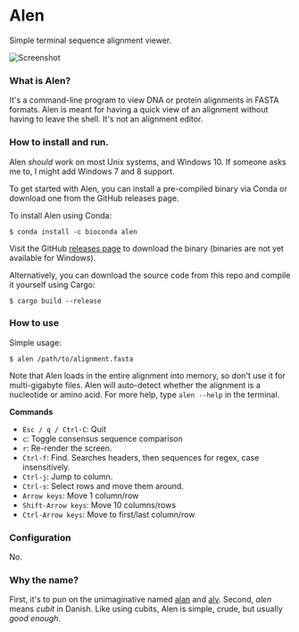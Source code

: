 # Alen

Simple terminal sequence alignment viewer.

![Screenshot](/screenshots/prot.png?raw=true "Screenshot")

### What is Alen?
It's a command-line program to view DNA or protein alignments in FASTA formats. Alen is meant for having a quick view of an alignment without having to leave the shell. It's not an alignment editor.

### How to install and run.
Alen _should_ work on most Unix systems, and Windows 10. If someone asks me to, I might add Windows 7 and 8 support.

To get started with Alen, you can install a pre-compiled binary via Conda or download one from the GitHub releases page.

To install Alen using Conda:
```
$ conda install -c bioconda alen
```

Visit the GitHub [releases page](https://github.com/jakobnissen/alen/releases) to download the binary (binaries are not yet available for Windows).

Alternatively, you can download the source code from this repo and compile it yourself using Cargo:
```
$ cargo build --release
```

### How to use
Simple usage:
```
$ alen /path/to/alignment.fasta
```

Note that Alen loads in the entire alignment into memory, so don't use it for multi-gigabyte files. Alen will auto-detect whether the alignment is a nucleotide or amino acid. For more help, type `alen --help` in the terminal.

__Commands__

* `Esc / q / Ctrl-C`: Quit
* `c`: Toggle consensus sequence comparison
* `r`: Re-render the screen.
* `Ctrl-f`: Find. Searches headers, then sequences for regex, case insensitively.
* `Ctrl-j`: Jump to column.
* `Ctrl-s`: Select rows and move them around.
* `Arrow keys`: Move 1 column/row
* `Shift-Arrow keys`: Move 10 columns/rows
* `Ctrl-Arrow keys`: Move to first/last column/row

### Configuration
No.

### Why the name?
First, it's to pun on the unimaginative named [alan](https://github.com/mpdunne/alan) and [alv](https://github.com/arvestad/alv). Second, _alen_ means _cubit_ in Danish. Like using cubits, Alen is simple, crude, but usually _good enough_.
